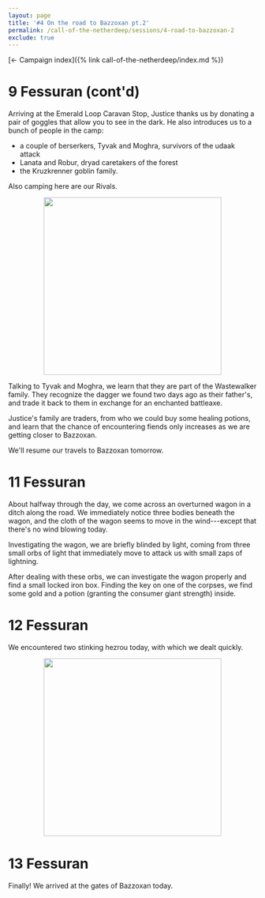 ```yaml
---
layout: page
title: '#4 On the road to Bazzoxan pt.2'
permalink: /call-of-the-netherdeep/sessions/4-road-to-bazzoxan-2
exclude: true
---
```


[&larr; Campaign index]({% link call-of-the-netherdeep/index.md %})

# 9 Fessuran (cont'd)

Arriving at the Emerald Loop Caravan Stop, Justice thanks us by donating a pair of goggles that allow you to see in the
dark.
He also introduces us to a bunch of people in the camp:

- a couple of berserkers, Tyvak and Moghra, survivors of the udaak attack
- Lanata and Robur, dryad caretakers of the forest
- the Kruzkrenner goblin family.

Also camping here are our Rivals.

<p style="text-align: center">
<img height="360" src="https://5e.tools/img/adventure/CRCotN/024-map-2.2-Emerald-Loop-Caravan-Stop-player.webp"/>
</p>

Talking to Tyvak and Moghra, we learn that they are part of the Wastewalker family.
They recognize the dagger we found two days ago as their father's, and trade it back to them in exchange for an
enchanted battleaxe.

Justice's family are traders, from who we could buy some healing potions, and learn that the chance of encountering
fiends only increases as we are getting closer to Bazzoxan.

We'll resume our travels to Bazzoxan tomorrow.

# 11 Fessuran

About halfway through the day, we come across an overturned wagon in a ditch along the road.
We immediately notice three bodies beneath the wagon, and the cloth of the wagon seems to move in the wind---except that
there's no wind blowing today.

Investigating the wagon, we are briefly blinded by light, coming from three small orbs of light that immediately move to
attack us with small zaps of lightning.

After dealing with these orbs, we can investigate the wagon properly and find a small locked iron box.
Finding the key on one of the corpses, we find some gold and a potion (granting the consumer giant strength) inside.

# 12 Fessuran

We encountered two stinking hezrou today, with which we dealt quickly.

<p style="text-align: center">
<img height="360" src="https://www.dndbeyond.com/avatars/thumbnails/30781/620/1000/1000/638061931586077246.png"/>
</p>

# 13 Fessuran

Finally!
We arrived at the gates of Bazzoxan today.
